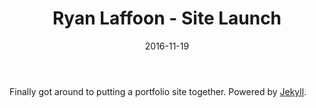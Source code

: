 ﻿---
layout: post
title: "Ryan Laffoon - Site Launch"
date: 2016-11-19
---

Finally got around to putting a portfolio site together. 
Powered by [Jekyll](http://jekyllrb.com).